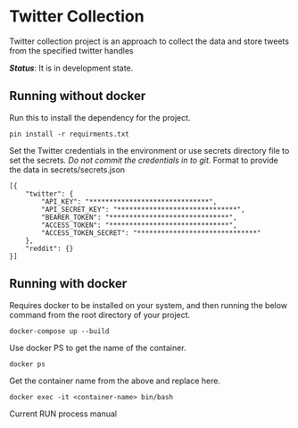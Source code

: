 # Twitter Collection
Twitter collection project is an approach to collect the data and store tweets from the specified twitter handles
 
_**Status**_: It is in development state.

## Running without docker
Run this to install the dependency for the project.
```
pin install -r requirments.txt
```
Set the Twitter credentials in the environment or use secrets directory file to set the secrets.
_*Do not commit the credentials in to git.*_ Format to provide the data in secrets/secrets.json
```
[{
    "twitter": {
        "API_KEY": "******************************",
        "API_SECRET_KEY": "******************************",
        "BEARER_TOKEN": "******************************",
        "ACCESS_TOKEN": "******************************",
        "ACCESS_TOKEN_SECRET": "******************************"
    },
    "reddit": {}
}]
``` 
## Running with docker
Requires docker to be installed on your system, and then running the below command from the root directory of your 
project.
```
docker-compose up --build

```
Use docker PS to get the name of the container.

```
docker ps
```

Get the container name from the above and replace here.
```
docker exec -it <container-name> bin/bash
```
Current RUN process manual
